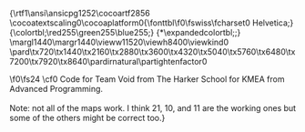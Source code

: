 {\rtf1\ansi\ansicpg1252\cocoartf2856
\cocoatextscaling0\cocoaplatform0{\fonttbl\f0\fswiss\fcharset0 Helvetica;}
{\colortbl;\red255\green255\blue255;}
{\*\expandedcolortbl;;}
\margl1440\margr1440\vieww11520\viewh8400\viewkind0
\pard\tx720\tx1440\tx2160\tx2880\tx3600\tx4320\tx5040\tx5760\tx6480\tx7200\tx7920\tx8640\pardirnatural\partightenfactor0

\f0\fs24 \cf0 Code for Team Void from The Harker School for KMEA from Advanced Programming.\
\
Note: not all of the maps work. I think 21, 10, and 11 are the working ones but some of the others might be correct too.}